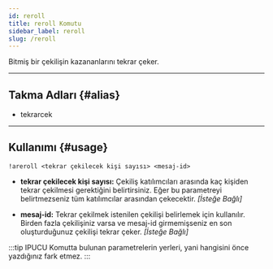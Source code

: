 ```yaml
---
id: reroll
title: reroll Komutu
sidebar_label: reroll
slug: /reroll
---
```

Bitmiş bir çekilişin kazananlarını tekrar çeker.

---

## Takma Adları {#alias}

- tekrarcek

---

## Kullanımı {#usage}

`!areroll <tekrar çekilecek kişi sayısı> <mesaj-id>`

- **tekrar çekilecek kişi sayısı:** Çekiliş katılımcıları arasında kaç kişiden tekrar çekilmesi gerektiğini belirtirsiniz. 
  Eğer bu parametreyi belirtmezseniz tüm katılımcılar arasından çekecektir. *[İsteğe Bağlı]*

- **mesaj-id:** Tekrar çekilmek istenilen çekilişi belirlemek için kullanılır. Birden fazla çekilişiniz varsa ve mesaj-id 
  girmemişseniz en son oluşturduğunuz çekilişi tekrar çeker. *[İsteğe Bağlı]*

:::tip IPUCU
Komutta bulunan parametrelerin yerleri, yani hangisini önce yazdığınız fark etmez.
:::
